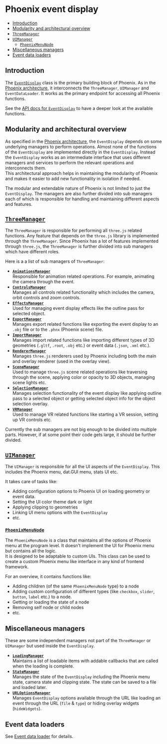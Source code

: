 # Phoenix event display

* [Introduction](#introduction)
* [Modularity and architectural overview](#modularity-and-architectural-overview)
* [`ThreeManager`](#threemanager)
* [`UIManager`](#uimanager)
  * [`PhoenixMenuNode`](#phoenixmenunode)
* [Miscellaneous managers](#miscellaneous-managers)
* [Event data loaders](#event-data-loaders)

## Introduction

The [`EventDisplay`](../../packages/phoenix-event-display/src/event-display.ts) class is the primary building block of Phoenix. As in the [Phoenix architecture](./#application-architecture), it interconnects the `ThreeManager`, `UIManager` and `EventDataLoader`. It works as the primary endpoint for accessing all Phoenix functions.

See the [API docs for `EventDisplay`](https://hepsoftwarefoundation.org/phoenix/api-docs/classes/EventDisplay.html) to have a deeper look at the available functions.

## Modularity and architectural overview

As specified in the [Phoenix architecture](../#application-architecture), the `EventDisplay` depends on some underlying managers to perform operations. Almost none of the functions of the `EventDisplay` are implemented directly in the `EventDisplay`. Instead the `EventDisplay` works as an intermediate interface that uses different managers and services to perform the relevant operations and interconnects them.\
This architectural approach helps in maintaining the modularity of Phoenix and makes it easier to add new functionality in isolation if needed.

The modular and extendable nature of Phoenix is not limited to just the `EventDisplay`. The managers are also further divided into sub managers each of which is responsible for handling and maintaining different aspects and features.

## [`ThreeManager`](../../packages/phoenix-event-display/src/three/index.ts)

The `ThreeManager` is responsible for performing all `three.js` related functions. Any feature that depends on the `three.js` library is implemented through the `ThreeManager`. Since Phoenix has a lot of features implemented through `three.js`, the `ThreeManager` is further divided into sub managers which have different roles.

Here is a a list of sub managers of `ThreeManager`:

* [**`AnimationsManager`**](../../packages/phoenix-event-display/src/three/animations-manager.ts)  
  Responsible for animation related operations. For example, animating the camera through the event.
* [**`ControlsManager`**](../../packages/phoenix-event-display/src/three/controls-manager.ts)  
  Manages all controls related functionality which includes the camera, orbit controls and zoom controls.
* [**`EffectsManager`**](../../packages/phoenix-event-display/src/three/effects-manager.ts)  
  Used for managing event display effects like the outline pass for selected object.
* [**`ExportManager`**](../../packages/phoenix-event-display/src/three/export-manager.ts)  
  Manages export related functions like exporting the event display to an `.obj` file or to the `.phnx` (Phoenix scene) file.
* [**`ImportManager`**](../../packages/phoenix-event-display/src/three/import-manager.ts)  
  Manages import related functions like importing different types of 3D geometries (`.gltf`, `.root`, `.obj` etc.) or event data (`.json`, `.xml` etc.).
* [**`RendererManager`**](../../packages/phoenix-event-display/src/three/renderer-manager.ts)  
  Manages `three.js` renderers used by Phoenix including both the main and overlay renderer (used in the overlay view).
* [**`SceneManager`**](../../packages/phoenix-event-display/src/three/scene-manager.ts)  
  Used to manage `three.js` scene related operations like traversing through the scene, applying color or opacity to 3D objects, managing scene lights etc.
* [**`SelectionManager`**](../../packages/phoenix-event-display/src/three/selection-manager.ts)  
  Manages selection functionality of the event display like applying outline pass to a selected object or getting selected object info for the object selection overlay.
* [**`VRManager`**](../../packages/phoenix-event-display/src/three/vr-manager.ts)  
  Used to manage VR related functions like starting a VR session, setting up VR controls etc.

Currently the sub managers are not big enough to be divided into multiple parts. However, if at some point their code gets large, it should be further divided.

## [`UIManager`](../../packages/phoenix-event-display/src/ui/index.ts)

The `UIManager` is responsible for all the UI aspects of the `EventDisplay`. This includes the Phoenix menu, dat.GUI menu, stats UI etc.

It takes care of tasks like:

* Adding configuration options to Phoenix UI on loading geometry or event data.
* Setting the UI color theme dark or light
* Applying clipping to geometries
* Linking UI menu options with the `EventDisplay`
* etc.

### [`PhoenixMenuNode`](../../packages/phoenix-event-display/src/ui/phoenix-menu/phoenix-menu-node.ts)

The `PhoenixMenuNode` is a class that maintains all the options of Phoenix menu at the program level. It doesn't implement the UI for Phoenix menu but contains all the logic.\
It is designed to be adaptable to custom UIs. This class can be used to create a custom Phoenix menu like interface in any kind of frontend framework.

For an overview, it contains functions like:

* Adding children (of the same `PhoenixMenuNode` type) to a node
* Adding custom configuration of different types (like `checkbox`, `slider`, `button`, `label` etc.) to a node.
* Getting or loading the state of a node
* Removing self node or child nodes
* etc.

## Miscellaneous managers

These are some independent managers not part of the `ThreeManager` or `UIManager` but used inside the `EventDisplay`.

* [**`LoadingManager`**](../../packages/phoenix-event-display/src/managers/loading-manager.ts)  
  Maintains a list of loadable items with addable callbacks that are called when the loading is complete.
* [**`StateManager`**](../../packages/phoenix-event-display/src/managers/state-manager.ts)  
  Manages the state of the `EventDisplay` including the Phoenix menu state, camera state and clipping state. The state can be saved to a file and loaded later.
* [**`URLOptionsManager`**](../../packages/phoenix-event-display/src/managers/state-manager.ts)  
  Manages `EventDisplay` options available through the URL like loading an event through the URL (`file` & `type`) or hiding overlay widgets (`hideWidgets`).

## Event data loaders

See [Event data loader](./event-data-loader.md) for details.

